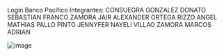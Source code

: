 
Login Banco Pacifico
Integrantes: 
CONSUEGRA GONZALEZ DONATO SEBASTIAN
FRANCO ZAMORA JAIR ALEXANDER
ORTEGA RIZZO ANGEL MATHIAS
PALLO PINTO JENNYFER NAYELI
VILLAO ZAMORA MARCOS ADRIAN

![image](https://github.com/DonatoConsuegra/Login_banco/assets/170969292/c2485a3b-a5e5-4d2c-8f37-9ba5c2c09943)


